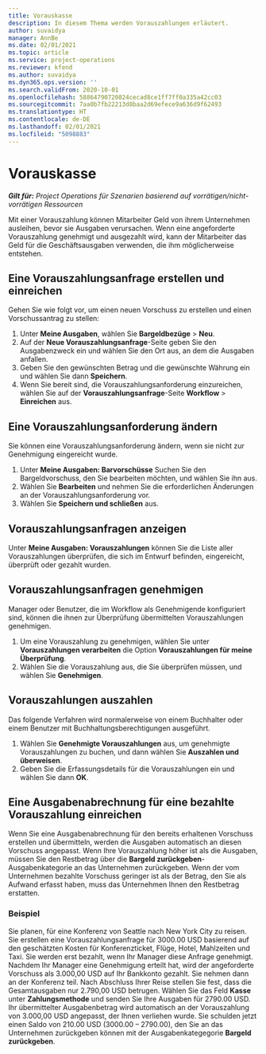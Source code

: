 ```yaml
---
title: Vorauskasse
description: In diesem Thema werden Vorauszahlungen erläutert.
author: suvaidya
manager: AnnBe
ms.date: 02/01/2021
ms.topic: article
ms.service: project-operations
ms.reviewer: kfend
ms.author: suvaidya
ms.dyn365.ops.version: ''
ms.search.validFrom: 2020-10-01
ms.openlocfilehash: 58864790720824cecad8ce1ff7ff0a335a42cc03
ms.sourcegitcommit: 7aa0b7fb22213d8baa2d69efece9a636d9f62493
ms.translationtype: HT
ms.contentlocale: de-DE
ms.lasthandoff: 02/01/2021
ms.locfileid: "5098883"
---
```

# <a name="cash-advance"></a>Vorauskasse

_**Gilt für:** Project Operations für Szenarien basierend auf vorrätigen/nicht-vorrätigen Ressourcen_

Mit einer Vorauszahlung können Mitarbeiter Geld von ihrem Unternehmen ausleihen, bevor sie Ausgaben verursachen. Wenn eine angeforderte Vorauszahlung genehmigt und ausgezahlt wird, kann der Mitarbeiter das Geld für die Geschäftsausgaben verwenden, die ihm möglicherweise entstehen. 

## <a name="create-and-submit-a-cash-advance-request"></a>Eine Vorauszahlungsanfrage erstellen und einreichen
Gehen Sie wie folgt vor, um einen neuen Vorschuss zu erstellen und einen Vorschussantrag zu stellen: 

1. Unter **Meine Ausgaben**, wählen Sie **Bargeldbezüge** > **Neu**. 
2. Auf der **Neue Vorauszahlungsanfrage**-Seite geben Sie den Ausgabenzweck ein und wählen Sie den Ort aus, an dem die Ausgaben anfallen.
3. Geben Sie den gewünschten Betrag und die gewünschte Währung ein und wählen Sie dann **Speichern**. 
4. Wenn Sie bereit sind, die Vorauszahlungsanforderung einzureichen, wählen Sie auf der **Vorauszahlungsanfrage**-Seite **Workflow** > **Einreichen** aus.

## <a name="modify-a-cash-advance-request"></a>Eine Vorauszahlungsanforderung ändern

Sie können eine Vorauszahlungsanforderung ändern, wenn sie nicht zur Genehmigung eingereicht wurde.

1. Unter **Meine Ausgaben: Barvorschüsse** Suchen Sie den Bargeldvorschuss, den Sie bearbeiten möchten, und wählen Sie ihn aus.
2. Wählen Sie **Bearbeiten** und nehmen Sie die erforderlichen Änderungen an der Vorauszahlungsanforderung vor. 
3. Wählen Sie **Speichern und schließen** aus.


## <a name="view-cash-advance-requests"></a>Vorauszahlungsanfragen anzeigen
Unter **Meine Ausgaben: Vorauszahlungen** können Sie die Liste aller Vorauszahlungen überprüfen, die sich im Entwurf befinden, eingereicht, überprüft oder gezahlt wurden. 

## <a name="approve-cash-advance-requests"></a>Vorauszahlungsanfragen genehmigen

Manager oder Benutzer, die im Workflow als Genehmigende konfiguriert sind, können die ihnen zur Überprüfung übermittelten Vorauszahlungen genehmigen. 

1. Um eine Vorauszahlung zu genehmigen, wählen Sie unter **Vorauszahlungen verarbeiten** die Option **Vorauszahlungen für meine Überprüfung**.
2. Wählen Sie die Vorauszahlung aus, die Sie überprüfen müssen, und wählen Sie **Genehmigen**.  

## <a name="pay-cash-advances"></a>Vorauszahlungen auszahlen 
Das folgende Verfahren wird normalerweise von einem Buchhalter oder einem Benutzer mit Buchhaltungsberechtigungen ausgeführt.

1. Wählen Sie **Genehmigte Vorauszahlungen** aus, um genehmigte Vorauszahlungen zu buchen, und dann wählen Sie **Auszahlen und überweisen**.  
2. Geben Sie die Erfassungsdetails für die Vorauszahlungen ein und wählen Sie dann **OK**. 

## <a name="submit-an-expense-report-against-a-paid-cash-advance"></a>Eine Ausgabenabrechnung für eine bezahlte Vorauszahlung einreichen 

Wenn Sie eine Ausgabenabrechnung für den bereits erhaltenen Vorschuss erstellen und übermitteln, werden die Ausgaben automatisch an diesen Vorschuss angepasst. Wenn Ihre Vorauszahlung höher ist als die Ausgaben, müssen Sie den Restbetrag über die **Bargeld zurückgeben**-Ausgabenkategorie an das Unternehmen zurückgeben. Wenn der vom Unternehmen bezahlte Vorschuss geringer ist als der Betrag, den Sie als Aufwand erfasst haben, muss das Unternehmen Ihnen den Restbetrag erstatten. 

### <a name="example"></a>Beispiel
Sie planen, für eine Konferenz von Seattle nach New York City zu reisen. Sie erstellen eine Vorauszahlungsanfrage für 3000.00 USD basierend auf den geschätzten Kosten für Konferenzticket, Flüge, Hotel, Mahlzeiten und Taxi. Sie werden erst bezahlt, wenn Ihr Manager diese Anfrage genehmigt. Nachdem Ihr Manager eine Genehmigung erteilt hat, wird der angeforderte Vorschuss als 3.000,00 USD auf Ihr Bankkonto gezahlt. Sie nehmen dann an der Konferenz teil. Nach Abschluss Ihrer Reise stellen Sie fest, dass die Gesamtausgaben nur 2.790,00 USD betrugen. Wählen Sie das Feld **Kasse** unter **Zahlungsmethode** und senden Sie Ihre Ausgaben für 2790.00 USD. Ihr übermittelter Ausgabenbetrag wird automatisch an der Vorauszahlung von 3.000,00 USD angepasst, der Ihnen verliehen wurde. Sie schulden jetzt einen Saldo von 210.00 USD (3000.00 – 2790.00), den Sie an das Unternehmen zurückgeben können mit der Ausgabenkategegorie **Bargeld zurückgeben**.

